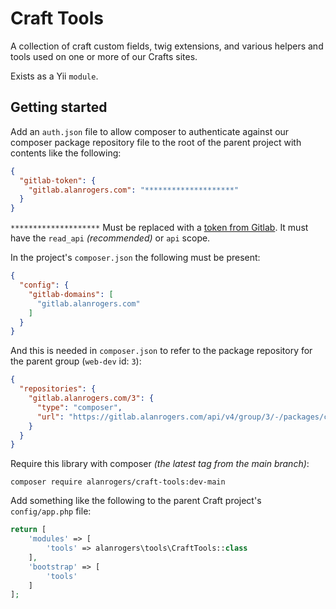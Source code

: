 # Craft Tools

A collection of craft custom fields, twig extensions, and various helpers and tools used on one or more of our Crafts sites.

Exists as a Yii `module`.

## Getting started

Add an `auth.json` file to allow composer to authenticate against our composer package repository file to the root of the parent project with contents like the following:

```json
{
  "gitlab-token": {
    "gitlab.alanrogers.com": "********************"
  }
}
```

`********************` Must be replaced with a [token from Gitlab](https://docs.gitlab.com/ee/user/profile/personal_access_tokens.html#creating-a-personal-access-token). It must have the `read_api` _(recommended)_ or `api` scope.

In the project's `composer.json` the following must be present:

```json
{
  "config": {
    "gitlab-domains": [
      "gitlab.alanrogers.com"
    ]
  }
}
```

And this is needed in `composer.json` to refer to the package repository for the parent group (`web-dev` id: `3`):

```json
{
  "repositories": {
    "gitlab.alanrogers.com/3": {
      "type": "composer",
      "url": "https://gitlab.alanrogers.com/api/v4/group/3/-/packages/composer/packages.json"
    }
  }
}
```

Require this library with composer _(the latest tag from the main branch)_:

```shell
composer require alanrogers/craft-tools:dev-main 
```

Add something like the following to the parent Craft project's `config/app.php` file:

```php
return [
    'modules' => [
        'tools' => alanrogers\tools\CraftTools::class 
    ],
    'bootstrap' => [
        'tools'
    ]
];
```